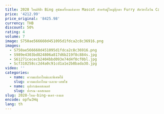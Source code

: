 ```yaml
---
title: 2028 ใหม่สีฟ้า Bing สุนัขเครื่องแต่งกาย Mascot สําหรับผู้ใหญ่ตุ๊กตา Furry สัตว์ฮาโลวีน Carnival ชุดสีเหลืองชุดสุนัขสีฟ้า
price: '4212.99'
price_original: '8425.98'
currency: THB
discount: 50%
rating: 4
volume: 7
image: S750ae566660d451095d1fdca2c8c36916.png
images:
  - S750ae566660d451095d1fdca2c8c36916.png
  - S989e4303bd824806a817d6b219f8c884s.jpg
  - S61271cececb2404bbd093e74d4f0cf0bl.jpg
  - Scf310258cc2d4a0c91cd1a1e2b8bada3O.jpg
video: ''
categories:
  - name: ความแปลกใหม่และพิเศษใช้
    slug: ความแปลกใหม-และพ-เศษใช
  - name: อุปกรณ์คอสเพลย์
    slug: ปกรณ-คอสเพลย
slug: 2028-ใหม-bing-ขเคร-องแต
encode: opfwJHq
lang: th
---
```

  